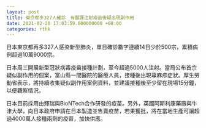 ```yaml
---
layout: post
title: 東京都多327人確診　有醫護注射疫苗後疑出現副作用
date: 2021-02-20 17:03:59.000000000 +08:00
categories: rthk
---
```


日本東京都再多327人感染新型肺炎，單日確診數字連續14日少於500宗，累積病例超過10萬9000宗。

日本周三開展新型冠狀病毒疫苗接種計劃，至今超過5000人注射。當局公布首宗疑似副作用的個案，富山縣一間醫院的醫療人員，接種後出現蕁麻疹症狀。厚生勞動省表示，將持續收集疑似副作用案例資料，並建議接種後至少留在現場15分鐘，以便觀察情況。

日本目前採用由輝瑞與BioNTech合作研發的疫苗。另外，英國阿斯利康藥廠與牛津大學，向日本政府申請在日本製造並售賣疫苗，若果獲批，將在當地生產可讓超過4000萬人接種兩劑的疫苗，加快供應。
